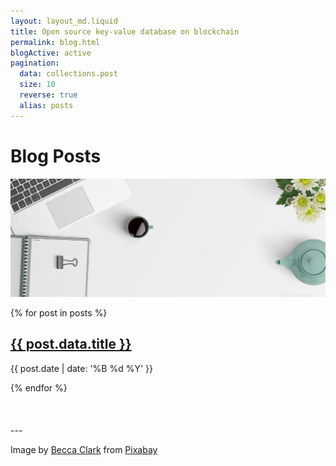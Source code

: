 ```yaml
---
layout: layout_md.liquid
title: Open source key-value database on blockchain
permalink: blog.html
blogActive: active
pagination:
  data: collections.post
  size: 10
  reverse: true
  alias: posts
---
```


# Blog Posts

<img src="images/desktop-2325627_1920.jpg" class="img-fluid" alt="Bike Jump" style="margin-bottom: 0px"/>

{% for post in posts %}
  <article>
    <h2 class="kva-blog-list-title">
      <a href=".{{ post.url | url }}">{{ post.data.title }}</a>
    </h2>
    <p class="kva-blog-list-date">{{ post.date | date: '%B %d %Y' }}</p>
  </article>
{% endfor %}

<br>
<br>
<br>
<br>
---
<p class="kva-license-attr">
Image by <a href="https://pixabay.com/users/theglassdesk-149631/?utm_source=link-attribution&amp;utm_medium=referral&amp;utm_campaign=image&amp;utm_content=2325627">Becca Clark</a> from <a href="https://pixabay.com/?utm_source=link-attribution&amp;utm_medium=referral&amp;utm_campaign=image&amp;utm_content=2325627">Pixabay</a>
</p>